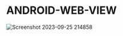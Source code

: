 # ANDROID-WEB-VIEW
![Screenshot 2023-09-25 214858](https://github.com/Narayan-Thakare/ANDROID-WEB-VIEW/assets/113063658/09239029-f507-4203-b142-c8d8584589b1)
